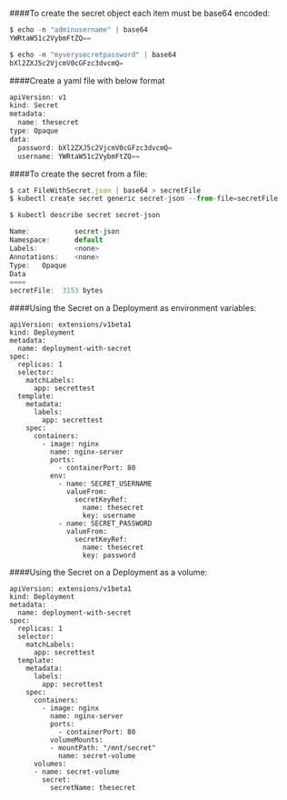 ####To create the secret object each item must be base64 encoded:

```javascript
$ echo -n "adminusername" | base64
YWRtaW51c2VybmFtZQ==

$ echo -n "myverysecretpassword" | base64
bXl2ZXJ5c2VjcmV0cGFzc3dvcmQ=
```
####Create a yaml file with below format
```javascript
apiVersion: v1
kind: Secret
metadata:
  name: thesecret
type: Opaque
data:
  password: bXl2ZXJ5c2VjcmV0cGFzc3dvcmQ=
  username: YWRtaW51c2VybmFtZQ==
```

####To create the secret from a file:

```javascript
$ cat FileWithSecret.json | base64 > secretFile
$ kubectl create secret generic secret-json --from-file=secretFile

$ kubectl describe secret secret-json

Name:           secret-json
Namespace:      default
Labels:         <none>
Annotations:    <none>
Type:   Opaque
Data
====
secretFile:  3153 bytes

```
####Using the Secret on a Deployment as environment variables:

``` 
apiVersion: extensions/v1beta1
kind: Deployment
metadata:
  name: deployment-with-secret
spec:
  replicas: 1
  selector:
    matchLabels:
      app: secrettest
  template:
    metadata:
      labels:
        app: secrettest
    spec:
      containers:
        - image: nginx
          name: nginx-server
          ports:
            - containerPort: 80
          env:
            - name: SECRET_USERNAME
              valueFrom:
                secretKeyRef:
                  name: thesecret
                  key: username
            - name: SECRET_PASSWORD
              valueFrom:
                secretKeyRef:
                  name: thesecret
                  key: password       
```

####Using the Secret on a Deployment as a volume:

```
apiVersion: extensions/v1beta1
kind: Deployment
metadata:
  name: deployment-with-secret
spec:
  replicas: 1
  selector:
    matchLabels:
      app: secrettest
  template:
    metadata:
      labels:
        app: secrettest
    spec:
      containers:
        - image: nginx
          name: nginx-server
          ports:
            - containerPort: 80
          volumeMounts:
          - mountPath: "/mnt/secret"
            name: secret-volume
      volumes:
      - name: secret-volume
        secret:
          secretName: thesecret
```
